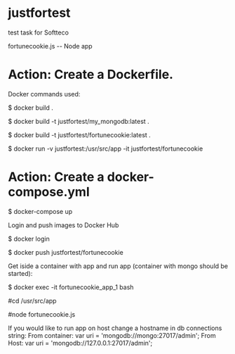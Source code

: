 # justfortest
test task for Softteco

fortunecookie.js -- Node app

# Action: Create a Dockerfile.

Docker commands used: 

$ docker build .

$ docker build -t justfortest/my_mongodb:latest .

$ docker build -t justfortest/fortunecookie:latest .

$ docker run -v justfortest:/usr/src/app -it justfortest/fortunecookie


# Action: Create a docker-compose.yml

$ docker-compose up

Login and push images to Docker Hub

$ docker login

$ docker push justfortest/fortunecookie


Get iside a container with app and run app (container with mongo should be started):

$ docker exec -it fortunecookie_app_1 bash

#cd /usr/src/app

#node fortunecookie.js

If you would like to run app on host change a hostname in db connections string:
From container: var uri = 'mongodb://mongo:27017/admin';
From Host: var uri = 'mongodb://127.0.0.1:27017/admin';


